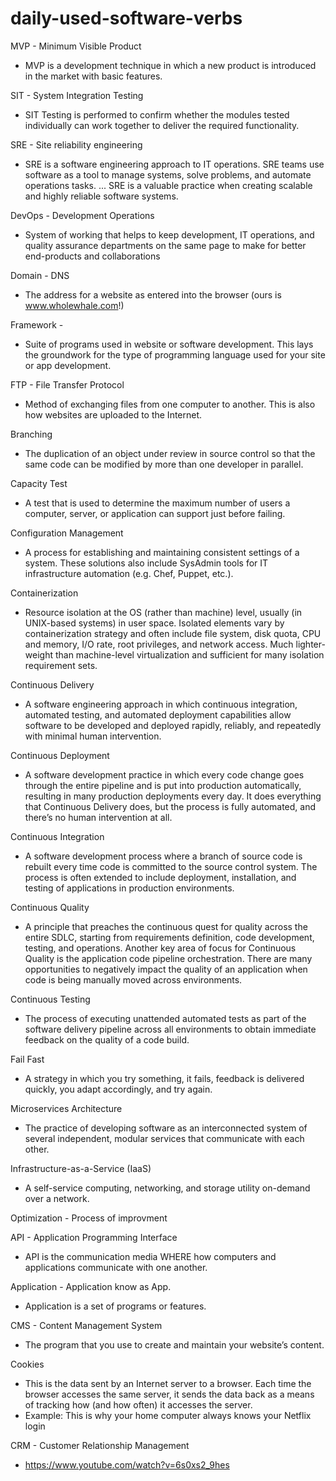 # daily-used-software-verbs

MVP - Minimum Visible Product
 - MVP is a development technique in which a new product is introduced in the market with basic features.

SIT - System Integration Testing
 - SIT Testing is performed to confirm whether the modules tested individually can work together to deliver the required functionality.

SRE - Site reliability engineering 
 - SRE is a software engineering approach to IT operations. SRE teams use software as a tool to manage systems, solve problems, and automate operations tasks. ... SRE is a valuable practice when creating scalable and highly reliable software systems.

DevOps - Development Operations
 - System of working that helps to keep development, IT operations, and quality assurance departments on the same page to make for better end-products and collaborations
 
Domain - DNS
 - The address for a website as entered into the browser (ours is www.wholewhale.com!)

Framework - 
 - Suite of programs used in website or software development. This lays the groundwork for the type of programming language used for your site or app development.

FTP - File Transfer Protocol
 - Method of exchanging files from one computer to another. This is also how websites are uploaded to the Internet.

Branching
 - The duplication of an object under review in source control so that the same code can be modified by more than one developer in parallel.

Capacity Test
 - A test that is used to determine the maximum number of users a computer, server, or application can support just before failing.

Configuration Management
 - A process for establishing and maintaining consistent settings of a system. These solutions also include SysAdmin tools for IT infrastructure automation (e.g. Chef, Puppet, etc.).

Containerization
 - Resource isolation at the OS (rather than machine) level, usually (in UNIX-based systems) in user space. Isolated elements vary by containerization strategy and often include file system, disk quota, CPU and memory, I/O rate, root privileges, and network access. Much lighter-weight than machine-level virtualization and sufficient for many isolation requirement sets.

Continuous Delivery
 - A software engineering approach in which continuous integration, automated testing, and automated deployment capabilities allow software to be developed and deployed rapidly, reliably, and repeatedly with minimal human intervention.

Continuous Deployment
 - A software development practice in which every code change goes through the entire pipeline and is put into production automatically, resulting in many production deployments every day. It does everything that Continuous Delivery does, but the process is fully automated, and there’s no human intervention at all.

Continuous Integration
 - A software development process where a branch of source code is rebuilt every time code is committed to the source control system. The process is often extended to include deployment, installation, and testing of applications in production environments.

Continuous Quality
 - A principle that preaches the continuous quest for quality across the entire SDLC, starting from requirements definition, code development, testing, and operations. Another key area of focus for Continuous Quality is the application code pipeline orchestration. There are many opportunities to negatively impact the quality of an application when code is being manually moved across environments.

Continuous Testing
 - The process of executing unattended automated tests as part of the software delivery pipeline across all environments to obtain immediate feedback on the quality of a code build.

Fail Fast
 - A strategy in which you try something, it fails, feedback is delivered quickly, you adapt accordingly, and try again.

Microservices Architecture
 - The practice of developing software as an interconnected system of several independent, modular services that communicate with each other.

Infrastructure-as-a-Service (IaaS)
 - A self-service computing, networking, and storage utility on-demand over a network.

Optimization - Process of improvment

API - Application Programming Interface
 - API is the communication media WHERE how computers and applications communicate with one another.

Application - Application know as App.
 - Application is a set of programs or features.

CMS - Content Management System
 -  The program that you use to create and maintain your website’s content.

Cookies
 - This is the data sent by an Internet server to a browser. Each time the browser accesses the same server, it sends the data back as a means of tracking how (and how often) it accesses the server. 
 - Example: This is why your home computer always knows your Netflix login

CRM - Customer Relationship Management
 - https://www.youtube.com/watch?v=6s0xs2_9hes
